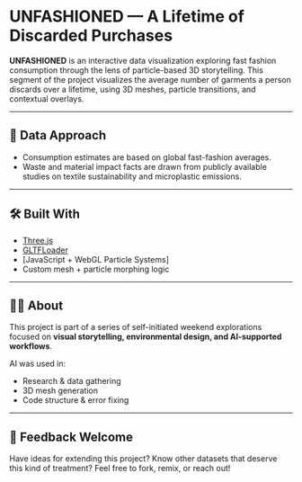 # UNFASHIONED — A Lifetime of Discarded Purchases
**UNFASHIONED** is an interactive data visualization exploring fast fashion consumption through the lens of particle-based 3D storytelling. This segment of the project visualizes the average number of garments a person discards over a lifetime, using 3D meshes, particle transitions, and contextual overlays.

---

## 🧠 Data Approach

* Consumption estimates are based on global fast-fashion averages.
* Waste and material impact facts are drawn from publicly available studies on textile sustainability and microplastic emissions.

---

## 🛠️ Built With

* [Three.js](https://threejs.org/)
* [GLTFLoader](https://threejs.org/docs/#examples/en/loaders/GLTFLoader)
* \[JavaScript + WebGL Particle Systems]
* Custom mesh + particle morphing logic

---

## 🙋‍♂️ About

This project is part of a series of self-initiated weekend explorations focused on **visual storytelling, environmental design, and AI-supported workflows**.

AI was used in:

* Research & data gathering
* 3D mesh generation
* Code structure & error fixing

---

## 🤝 Feedback Welcome

Have ideas for extending this project? Know other datasets that deserve this kind of treatment?
Feel free to fork, remix, or reach out!
